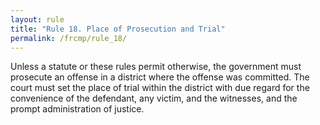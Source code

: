 ```yaml
---
layout: rule
title: "Rule 18. Place of Prosecution and Trial"
permalink: /frcmp/rule_18/
---
```


Unless a statute or these rules permit otherwise, the government must prosecute an offense in a district where the offense was committed. The court must set the place of trial within the district with due regard for the convenience of the defendant, any victim, and the witnesses, and the prompt administration of justice.